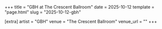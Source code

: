 +++
title = "GBH at The Crescent Ballroom"
date = 2025-10-12
template = "page.html"
slug = "2025-10-12-gbh"

[extra]
artist = "GBH"
venue = "The Crescent Ballroom"
venue_url = ""
+++
